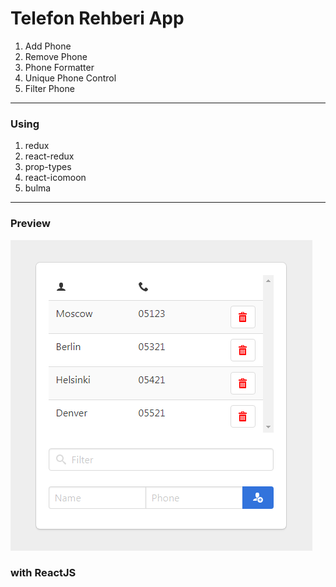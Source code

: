 # Telefon Rehberi App
1. Add Phone
2. Remove Phone
3. Phone Formatter
4. Unique Phone Control
5. Filter Phone

___

### Using
1. redux
2. react-redux
3. prop-types
4. react-icomoon
5. bulma

___

### Preview
![Preview](https://raw.githubusercontent.com/aykutkardas/Telefon-Rehberi-App/master/preview-app.png)

### with **ReactJS**